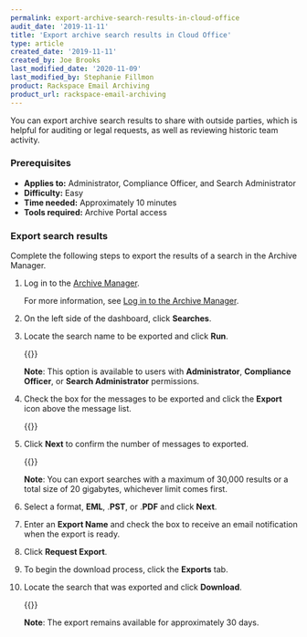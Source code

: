 ```yaml
---
permalink: export-archive-search-results-in-cloud-office
audit_date: '2019-11-11'
title: 'Export archive search results in Cloud Office'
type: article
created_date: '2019-11-11'
created_by: Joe Brooks
last_modified_date: '2020-11-09'
last_modified_by: Stephanie Fillmon
product: Rackspace Email Archiving
product_url: rackspace-email-archiving
---
```


You can export archive search results to share with outside parties,
which is helpful for auditing or legal requests, as well as reviewing
historic team activity.

### Prerequisites

- **Applies to:** Administrator, Compliance Officer, and Search Administrator
- **Difficulty:** Easy
- **Time needed:** Approximately 10 minutes
- **Tools required:** Archive Portal access

### Export search results

Complete the following steps to export the results of a search in the Archive Manager.

1.  Log in to the [Archive Manager](https://cp.rackspace.com/Login.aspx?ReturnUrl=%2f).

    For more information, see [Log in to the Archive Manager](/support/how-to/log-in-to-the-archive-manager).

2.  On the left side of the dashboard, click **Searches**.

3. 	Locate the search name to be exported and click **Run**.

    {{<image src="Export-archive-search-results-1.png" alt="" title="">}}

    **Note**: This option is available to users with **Administrator**, **Compliance Officer**, or
    **Search Administrator** permissions.

4. 	Check the box for the messages to be exported and click the **Export** icon above the message list.

    {{<image src="Export-archive-search-results-2.png" alt="" title="">}}

5.  Click **Next** to confirm the number of messages to exported.

    {{<image src="Export-archive-search-results-3.png" alt="" title="">}}

    **Note**: You can export searches with a maximum of 30,000 results or a total size of 20 gigabytes,
    whichever limit comes first.

6.  Select a format, **EML**, .**PST**, or .**PDF** and click **Next**.

7.  Enter an **Export Name** and check the box to receive an email notification when the export is ready.

8.  Click **Request Export**.

9.  To begin the download process, click the **Exports** tab.

10. Locate the search that was exported and click **Download**.

    {{<image src="Export-archive-search-results-4.png" alt="" title="">}}

    **Note**: The export remains available for approximately 30 days.
